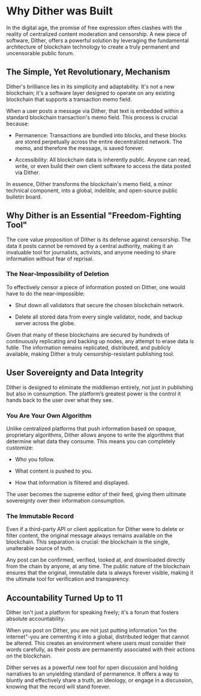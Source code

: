 # Why Dither was Built

In the digital age, the promise of free expression often clashes with the reality of centralized content moderation and censorship. A new piece of software, Dither, offers a powerful solution by leveraging the fundamental architecture of blockchain technology to create a truly permanent and uncensorable public forum.

## The Simple, Yet Revolutionary, Mechanism

Dither's brilliance lies in its simplicity and adaptability. It's not a new blockchain; it's a software layer designed to operate on any existing blockchain that supports a transaction memo field.

When a user posts a message via Dither, that text is embedded within a standard blockchain transaction's memo field. This process is crucial because:

- Permanence: Transactions are bundled into blocks, and these blocks are stored perpetually across the entire decentralized network. The memo, and therefore the message, is saved forever.

- Accessibility: All blockchain data is inherently public. Anyone can read, write, or even build their own client software to access the data posted via Dither.

In essence, Dither transforms the blockchain's memo field, a minor technical component, into a global, indelible, and open-source public bulletin board.

## Why Dither is an Essential "Freedom-Fighting Tool"

The core value proposition of Dither is its defense against censorship. The data it posts cannot be removed by a central authority, making it an invaluable tool for journalists, activists, and anyone needing to share information without fear of reprisal.

### The Near-Impossibility of Deletion

To effectively censor a piece of information posted on Dither, one would have to do the near-impossible:

- Shut down all validators that secure the chosen blockchain network.

- Delete all stored data from every single validator, node, and backup server across the globe.

Given that many of these blockchains are secured by hundreds of continuously replicating and backing up nodes, any attempt to erase data is futile. The information remains replicated, distributed, and publicly available, making Dither a truly censorship-resistant publishing tool.

## User Sovereignty and Data Integrity

Dither is designed to eliminate the middleman entirely, not just in publishing but also in consumption. The platform’s greatest power is the control it hands back to the user over what they see.

### You Are Your Own Algorithm

Unlike centralized platforms that push information based on opaque, proprietary algorithms, Dither allows anyone to write the algorithms that determine what data they consume. This means you can completely customize:

- Who you follow.

- What content is pushed to you.

- How that information is filtered and displayed.

The user becomes the supreme editor of their feed, giving them ultimate sovereignty over their information consumption.

### The Immutable Record
Even if a third-party API or client application for Dither were to delete or filter content, the original message always remains available on the blockchain. This separation is crucial: the blockchain is the single, unalterable source of truth.

Any post can be confirmed, verified, looked at, and downloaded directly from the chain by anyone, at any time. The public nature of the blockchain ensures that the original, immutable data is always forever visible, making it the ultimate tool for verification and transparency.

## Accountability Turned Up to 11

Dither isn't just a platform for speaking freely; it's a forum that fosters absolute accountability.

When you post on Dither, you are not just putting information "on the internet"-you are cementing it into a global, distributed ledger that cannot be altered. This creates an environment where users must consider their words carefully, as their posts are permanently associated with their actions on the blockchain.

Dither serves as a powerful new tool for open discussion and holding narratives to an unyielding standard of permanence. It offers a way to bluntly and effectively share a truth, an ideology, or engage in a discussion, knowing that the record will stand forever.
